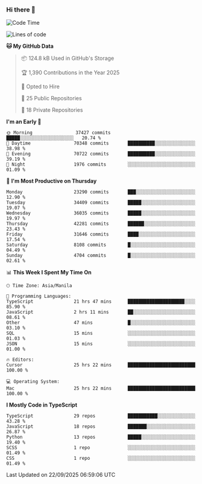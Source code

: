 ### Hi there 👋

<!--START_SECTION:waka-->
![Code Time](http://img.shields.io/badge/Code%20Time-2%2C151%20hrs%2019%20mins-blue)

![Lines of code](https://img.shields.io/badge/From%20Hello%20World%20I%27ve%20Written-69.0%20million%20lines%20of%20code-blue)

**🐱 My GitHub Data** 

> 📦 124.8 kB Used in GitHub's Storage 
 > 
> 🏆 1,390 Contributions in the Year 2025
 > 
> 💼 Opted to Hire
 > 
> 📜 25 Public Repositories 
 > 
> 🔑 18 Private Repositories 
 > 
**I'm an Early 🐤** 

```text
🌞 Morning                37427 commits       █████░░░░░░░░░░░░░░░░░░░░   20.74 % 
🌆 Daytime                70348 commits       ██████████░░░░░░░░░░░░░░░   38.98 % 
🌃 Evening                70722 commits       ██████████░░░░░░░░░░░░░░░   39.19 % 
🌙 Night                  1976 commits        ░░░░░░░░░░░░░░░░░░░░░░░░░   01.09 % 
```
📅 **I'm Most Productive on Thursday** 

```text
Monday                   23290 commits       ███░░░░░░░░░░░░░░░░░░░░░░   12.90 % 
Tuesday                  34409 commits       █████░░░░░░░░░░░░░░░░░░░░   19.07 % 
Wednesday                36035 commits       █████░░░░░░░░░░░░░░░░░░░░   19.97 % 
Thursday                 42281 commits       ██████░░░░░░░░░░░░░░░░░░░   23.43 % 
Friday                   31646 commits       ████░░░░░░░░░░░░░░░░░░░░░   17.54 % 
Saturday                 8108 commits        █░░░░░░░░░░░░░░░░░░░░░░░░   04.49 % 
Sunday                   4704 commits        █░░░░░░░░░░░░░░░░░░░░░░░░   02.61 % 
```


📊 **This Week I Spent My Time On** 

```text
🕑︎ Time Zone: Asia/Manila

💬 Programming Languages: 
TypeScript               21 hrs 47 mins      █████████████████████░░░░   85.90 % 
JavaScript               2 hrs 11 mins       ██░░░░░░░░░░░░░░░░░░░░░░░   08.61 % 
Other                    47 mins             █░░░░░░░░░░░░░░░░░░░░░░░░   03.10 % 
SQL                      15 mins             ░░░░░░░░░░░░░░░░░░░░░░░░░   01.03 % 
JSON                     15 mins             ░░░░░░░░░░░░░░░░░░░░░░░░░   01.00 % 

🔥 Editors: 
Cursor                   25 hrs 22 mins      █████████████████████████   100.00 % 

💻 Operating System: 
Mac                      25 hrs 22 mins      █████████████████████████   100.00 % 
```

**I Mostly Code in TypeScript** 

```text
TypeScript               29 repos            ███████████░░░░░░░░░░░░░░   43.28 % 
JavaScript               18 repos            ███████░░░░░░░░░░░░░░░░░░   26.87 % 
Python                   13 repos            █████░░░░░░░░░░░░░░░░░░░░   19.40 % 
SCSS                     1 repo              ░░░░░░░░░░░░░░░░░░░░░░░░░   01.49 % 
CSS                      1 repo              ░░░░░░░░░░░░░░░░░░░░░░░░░   01.49 % 
```




 Last Updated on 22/09/2025 06:59:06 UTC
<!--END_SECTION:waka-->
